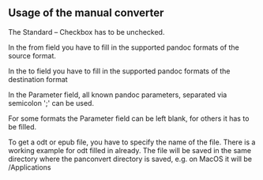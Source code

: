## Usage of the manual converter 

The Standard – Checkbox has to be unchecked.

In the from field you have to fill in the supported pandoc formats of
the source format.

In the to field you have to fill in the supported pandoc formats of the
destination format

In the Parameter field, all known pandoc parameters, separated via semicolon ';' can be used.

For some formats the Parameter field can be left blank, for others it
has to be filled. 

To get a odt or epub file, you have to specify the name of the file. There is a working
example for odt filled in already. The file will be saved in the same directory where the panconvert directory is saved, e.g. on MacOS it will be /Applications